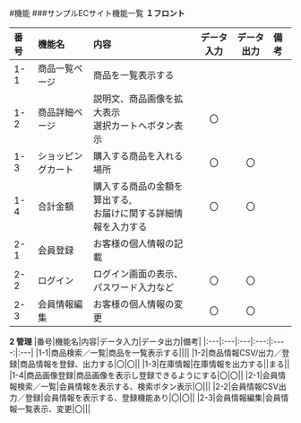 #機能
###サンプルECサイト機能一覧
**１フロント**

|番号|機能名|内容|データ入力|データ出力|備考|
|:---|:---|:---|:---:|:----:|:---|
|1-1|商品一覧ページ|商品を一覧表示する||||
|1-2|商品詳細ページ|説明文、商品画像を拡大表示<br>選択カートへボタン表示|〇|||
|1-3|ショッピングカート|購入する商品を入れる場所|〇|〇||
|1-4|合計金額|購入する商品の金額を算出する,<br>お届けに関する詳細情報を入力する|〇|〇|
|2-1|会員登録|お客様の個人情報の記載||||
|2-2|ログイン|ログイン画面の表示、パスワード入力など|〇|〇||
|2-3|会員情報編集|お客様の個人情報の変更|〇|〇||

**2 管理**
|番号|機能名|内容|データ入力|データ出力|備考|
|:---|:---|:---|:---:|:----:|:---|
|1-1|商品検索／一覧|商品を一覧表示する||||
|1-2|商品情報CSV/出力／登録|商品情報を登録、出力する|〇|〇||
|1-3|在庫情報|在庫情報を出力する||まる||
|1-4|商品画像登録|商品画像を表示し登録できるようにする|〇|〇||
|2-1|会員情報検索／一覧|会員情報を表示する、検索ボタン表示|〇|||
|2-2|会員情報CSV出力／登録|会員情報を表示する、登録機能あり|〇|〇||
|2-3|会員情報編集|会員情報一覧表示、変更|〇|||



